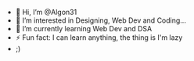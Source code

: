 - 👋 Hi, I’m @Algon31
- 👀 I’m interested in Designing, Web Dev and Coding...
- 🌱 I’m currently learning Web Dev and DSA
- ⚡ Fun fact: I can learn anything, the thing is I'm lazy
- ;)

<!---
Algon31/Algon31 is a ✨ special ✨ repository because its `README.md` (this file) appears on your GitHub profile.
You can click the Preview link to take a look at your changes.
--->
